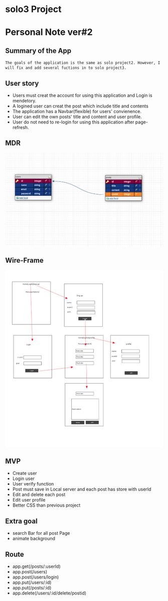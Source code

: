# solo3 Project
# Personal Note ver#2

## Summary of the App

    The goals of the application is the same as solo project2. However, I will fix and add several fuctions in to solo project3. 

## User story
* Users must creat the account for using this application and Login is mendetory.
* A logined user can creat the post which include title and contents
* The application has a Navbar(flexible) for users' convienence.
* User can edit the own posts' title and content and user profile.
* User do not need to re-login for using this application after page-refresh. 
## MDR
![picture](./img/mdr.png)


## Wire-Frame
![picture](./img/wire.png)
## MVP
* Create user 
* Login user
* User verify function
* Post must save in Local server and each post has store with userId
* Edit and delete each post
* Edit user profile
* Better CSS than previous project
  
## Extra goal
* search Bar for all post Page
* animate background
  

## Route
* app.get(/posts/:userId)
* app.post(/users)
* app.post(/users/login)
* app.put(/users/:id)
* app.put(/posts/:id)
* app.delete(/users/:id/delete/postid)  